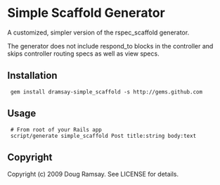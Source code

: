 # Simple Scaffold Generator

A customized, simpler version of the rspec_scaffold generator.

The generator does not include respond_to blocks in the controller and skips controller routing specs as well as view specs.  

## Installation

     gem install dramsay-simple_scaffold -s http://gems.github.com

## Usage

     # From root of your Rails app
     script/generate simple_scaffold Post title:string body:text

## Copyright

Copyright (c) 2009 Doug Ramsay. See LICENSE for details.
